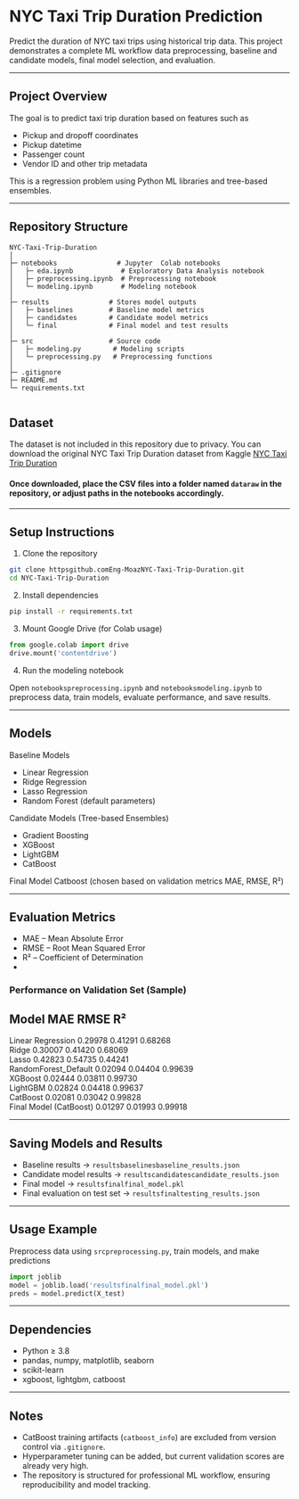 
# NYC Taxi Trip Duration Prediction

Predict the duration of NYC taxi trips using historical trip data. This project demonstrates a complete ML workflow data preprocessing, baseline and candidate models, final model selection, and evaluation.

---

## Project Overview

The goal is to predict taxi trip duration based on features such as

- Pickup and dropoff coordinates  
- Pickup datetime  
- Passenger count  
- Vendor ID and other trip metadata  

This is a regression problem using Python ML libraries and tree-based ensembles.

---

## Repository Structure

```
NYC-Taxi-Trip-Duration
│
├─ notebooks               # Jupyter  Colab notebooks
│   ├─ eda.ipynb            # Exploratory Data Analysis notebook
│   ├─ preprocessing.ipynb  # Preprocessing notebook
│   └─ modeling.ipynb       # Modeling notebook
│
├─ results               # Stores model outputs
│   ├─ baselines         # Baseline model metrics
│   ├─ candidates        # Candidate model metrics
│   └─ final             # Final model and test results
│
├─ src                   # Source code
│   ├─ modeling.py        # Modeling scripts
│   └─ preprocessing.py   # Preprocessing functions
│
├─ .gitignore
├─ README.md
└─ requirements.txt


```
## Dataset

The dataset is not included in this repository due to privacy. You can download the original NYC Taxi Trip Duration dataset from Kaggle [NYC Taxi Trip Duration](httpswww.kaggle.comcompetitionsnyc-taxi-trip-durationoverview)

#### Once downloaded, place the CSV files into a folder named `dataraw` in the repository, or adjust paths in the notebooks accordingly.
---

## Setup Instructions

1. Clone the repository

```bash
git clone httpsgithub.comEng-MoazNYC-Taxi-Trip-Duration.git
cd NYC-Taxi-Trip-Duration
```

2. Install dependencies

```bash
pip install -r requirements.txt
```

3. Mount Google Drive (for Colab usage)

```python
from google.colab import drive
drive.mount('contentdrive')
```

4. Run the modeling notebook

Open `notebookspreprocessing.ipynb` and `notebooksmodeling.ipynb` to preprocess data, train models, evaluate performance, and save results.

---

## Models

Baseline Models  

- Linear Regression  
- Ridge Regression  
- Lasso Regression  
- Random Forest (default parameters)  

Candidate Models (Tree-based Ensembles)  

- Gradient Boosting  
- XGBoost  
- LightGBM  
- CatBoost  

Final Model Catboost (chosen based on validation metrics MAE, RMSE, R²)

---

## Evaluation Metrics

- MAE – Mean Absolute Error  
- RMSE – Root Mean Squared Error  
- R² – Coefficient of Determination
- 
### Performance on Validation Set (Sample)

 Model                   MAE        RMSE       R²         
----------------------------------------------------------
 Linear Regression       0.29978    0.41291    0.68268    
 Ridge                   0.30007    0.41420    0.68069    
 Lasso                   0.42823    0.54735    0.44241    
 RandomForest_Default    0.02094    0.04404    0.99639    
 XGBoost                 0.02444    0.03811    0.99730    
 LightGBM                0.02824    0.04418    0.99637    
 CatBoost                0.02081    0.03042    0.99828    
 Final Model (CatBoost)  0.01297  0.01993  0.99918    


---

## Saving Models and Results

- Baseline results → `resultsbaselinesbaseline_results.json`  
- Candidate model results → `resultscandidatescandidate_results.json`  
- Final model → `resultsfinalfinal_model.pkl`  
- Final evaluation on test set → `resultsfinaltesting_results.json`  

---

## Usage Example

Preprocess data using `srcpreprocessing.py`, train models, and make predictions

```python
import joblib
model = joblib.load('resultsfinalfinal_model.pkl')
preds = model.predict(X_test)
```

---

## Dependencies

- Python ≥ 3.8  
- pandas, numpy, matplotlib, seaborn  
- scikit-learn  
- xgboost, lightgbm, catboost  

---

## Notes

- CatBoost training artifacts (`catboost_info`) are excluded from version control via `.gitignore`.  
- Hyperparameter tuning can be added, but current validation scores are already very high.  
- The repository is structured for professional ML workflow, ensuring reproducibility and model tracking.


